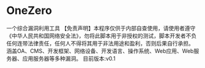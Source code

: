 # OneZero
一个综合漏洞利用工具
【免责声明】本程序仅供于内部自查使用，请使用者遵守《中华人民共和国网络安全法》，勿将此脚本用于非授权的测试，脚本开发者不负任何连带法律责任，任何人不得将其用于非法用途和盈利，否则后果自行承担。 
涵盖OA、CMS、开发框架、网络设备、开发语言、操作系统、Web应用、Web服务器、应用服务器等多种漏洞。 
目前版本:v0.1
